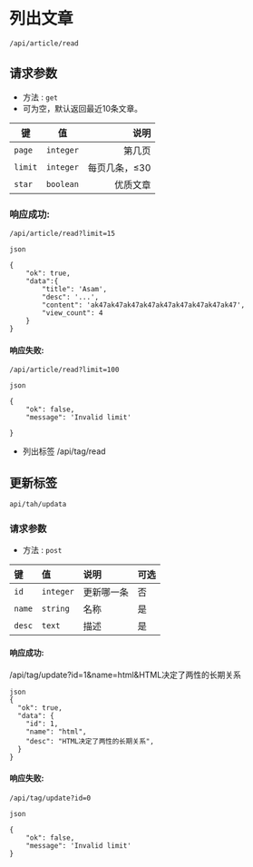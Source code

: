
# 列出文章 
`/api/article/read`

## 请求参数

- 方法 : `get`
- 可为空，默认返回最近10条文章。


|键 | 值 | 说明 |
|- | :-: | -:|
|`page`|`integer`|第几页|
|`limit`|`integer`|	每页几条，≤30|
|`star`|`boolean`|优质文章|

### 响应成功:
`/api/article/read?limit=15`

```
json

{
    "ok": true,
    "data":{
        "title": 'Asam',
        "desc": '...',
        "content": 'ak47ak47ak47ak47ak47ak47ak47ak47ak47',
        "view_count": 4
    }
}
```
#### 响应失败:
`/api/article/read?limit=100`

```
json

{
    "ok": false,
    "message": 'Invalid limit'
    
}
```

- 列出标签 /api/tag/read

## 更新标签 
`api/tah/updata`

### 请求参数

- 方法 : `post`


|键 | 值 | 说明 | 可选 |
| :---| :---| :--- | :--- |
|`id`|`integer`	|更新哪一条	|否|
|`name`|`string	`|名称|是|
|`desc`|`text`	|描述|是|



#### 响应成功:

/api/tag/update?id=1&name=html&HTML决定了两性的长期关系

```
json
{
  "ok": true,
  "data": {
    "id": 1,
    "name": "html",
    "desc": "HTML决定了两性的长期关系",
  }
}
```

#### 响应失败:

`/api/tag/update?id=0`

```
json

{
    "ok": false,
    "message": 'Invalid limit'
}
```

